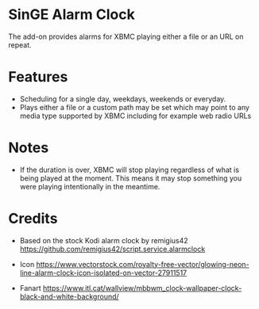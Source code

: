 SinGE Alarm Clock
=================

The add-on provides alarms for XBMC playing either a file or an URL on repeat.

# Features
  - Scheduling for a single day, weekdays, weekends or everyday.
  - Plays either a file or a custom path may be set which may point to any
      media type supported by XBMC including for example web radio URLs

# Notes
  - If the duration is over, XBMC will stop playing regardless of what is
    being played at the moment. This means it may stop something you were 
    playing intentionally in the meantime.

# Credits
  - Based on the stock Kodi alarm clock by remigius42
    https://github.com/remigius42/script.service.alarmclock

  - Icon https://www.vectorstock.com/royalty-free-vector/glowing-neon-line-alarm-clock-icon-isolated-on-vector-27911517

  - Fanart https://www.itl.cat/wallview/mbbwm_clock-wallpaper-clock-black-and-white-background/
   
